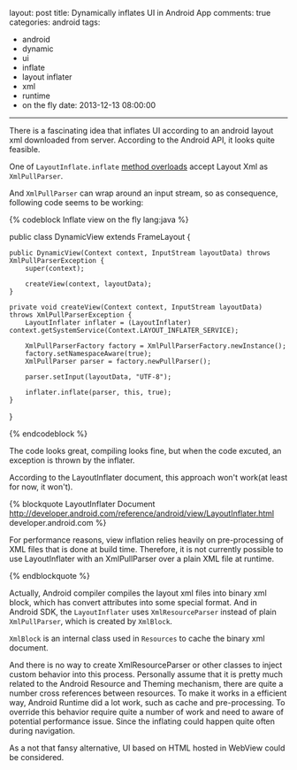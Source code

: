 layout: post
title: Dynamically inflates UI in Android App
comments: true
categories: android
tags:
  - android
  - dynamic
  - ui
  - inflate
  - layout inflater
  - xml
  - runtime
  - on the fly
date: 2013-12-13 08:00:00
---
There is a fascinating idea that inflates UI according to an android layout xml downloaded from server. According to the Android API, it looks quite feasible.

One of `LayoutInflate.inflate` <a href="http://developer.android.com/reference/android/view/LayoutInflater.html#inflate(org.xmlpull.v1.XmlPullParser, android.view.ViewGroup)">method overloads</a> accept Layout Xml as `XmlPullParser`.

And `XmlPullParser` can wrap around an input stream, so as consequence, following code seems to be working:

{% codeblock Inflate view on the fly lang:java %}

public class DynamicView extends FrameLayout {

    public DynamicView(Context context, InputStream layoutData) throws XmlPullParserException {
        super(context);

        createView(context, layoutData);
    }

    private void createView(Context context, InputStream layoutData) throws XmlPullParserException {
        LayoutInflater inflater = (LayoutInflater) context.getSystemService(Context.LAYOUT_INFLATER_SERVICE);

        XmlPullParserFactory factory = XmlPullParserFactory.newInstance();
        factory.setNamespaceAware(true);
        XmlPullParser parser = factory.newPullParser();

        parser.setInput(layoutData, "UTF-8");

        inflater.inflate(parser, this, true);
    }
}

{% endcodeblock %}

The code looks great, compiling looks fine, but when the code excuted, an exception is thrown by the inflater. 

According to the LayoutInflater document, this approach won't work(at least for now, it won't).

{% blockquote LayoutInflater Document http://developer.android.com/reference/android/view/LayoutInflater.html developer.android.com %}

  For performance reasons, view inflation relies heavily on pre-processing of XML files that is done at build time. Therefore, it is not currently possible to use LayoutInflater with an XmlPullParser over a plain XML file at runtime.

{% endblockquote %}

Actually, Android compiler compiles the layout xml files into binary xml block, which has convert attributes into some special format. And in Android SDK, the `LayoutInflater` uses `XmlResourceParser` instead of plain `XmlPullParser`, which is created by `XmlBlock`.

`XmlBlock` is an internal class used in `Resources` to cache the binary xml document.

And there is no way to create XmlResourceParser or other classes to inject custom behavior into this process. Personally assume that it is pretty much related to the Android Resource and Theming mechanism, there are quite a number cross references between resources. To make it works in a efficient way, Android Runtime did a lot work, such as cache and pre-processing. To override this behavior require quite a number of work and need to aware of potential performance issue. Since the inflating could happen quite often during navigation.

As a not that fansy alternative, UI based on HTML hosted in WebView could be considered. 
